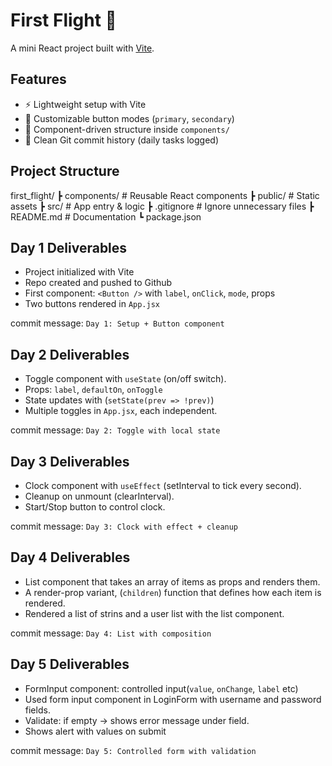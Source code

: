 # First Flight 🚀

A mini React project built with [Vite](https://vitejs.dev/).    

## Features
- ⚡ Lightweight setup with Vite  
- 🎨 Customizable button modes (`primary`, `secondary`)  
- 🧩 Component-driven structure inside `components/`  
- 📝 Clean Git commit history (daily tasks logged)  

## Project Structure
first_flight/
┣ components/ # Reusable React components
┣ public/ # Static assets
┣ src/ # App entry & logic
┣ .gitignore # Ignore unnecessary files
┣ README.md # Documentation
┗ package.json

## Day 1 Deliverables
- Project initialized with Vite
- Repo created and pushed to Github
- First component: `<Button />` with `label`, `onClick`, `mode`, props
- Two buttons rendered in `App.jsx`

commit message: `Day 1: Setup + Button component`

## Day 2 Deliverables
- Toggle component with `useState` (on/off switch).
- Props: `label`, `defaultOn`, `onToggle`
- State updates with (`setState(prev => !prev)`)
- Multiple toggles in `App.jsx`, each independent.

commit message: `Day 2: Toggle with local state`

## Day 3 Deliverables
- Clock component with `useEffect` (setInterval to tick every second).
- Cleanup on unmount (clearInterval).
- Start/Stop button to control clock.

commit message: `Day 3: Clock with effect + cleanup`

## Day 4 Deliverables
- List component that takes an array of items as props and renders them.
- A render-prop variant, (`children`) function that defines how each item is rendered.
- Rendered a list of strins and a user list with the list component.

commit message: `Day 4: List with composition`

## Day 5 Deliverables
- FormInput component: controlled input(`value`, `onChange`, `label` etc)
- Used form input component in LoginForm with username and password fields.
- Validate: if empty -> shows error message under field.
- Shows alert with values on submit

commit message: `Day 5: Controlled form with validation`